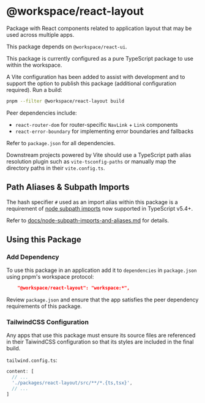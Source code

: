 # @workspace/react-layout

Package with React components related to application layout that may be used across multiple apps.

This package depends on `@workspace/react-ui`.

This package is currently configured as a pure TypeScript package to use within the workspace.

A Vite configuration has been added to assist with development and to support the option to publish this package (additional configuration required). Run a build: 

```sh
pnpm --filter @workspace/react-layout build
```

Peer dependencies include:

- `react-router-dom` for router-specific `NavLink` + `Link` components
- `react-error-boundary` for implementing error boundaries and fallbacks

Refer to `package.json` for all dependencies.

Downstream projects powered by Vite should use a TypeScript path alias resolution plugin such as `vite-tsconfig-paths` or manually map the directory paths in their `vite.config.ts`.

## Path Aliases & Subpath Imports

The hash specifier `#` used as an import alias within this package is a requirement of [node subpath imports](https://nodejs.org/api/packages.html#subpath-imports) now supported in TypeScript v5.4+.

Refer to [docs/node-subpath-imports-and-aliases.md](../../docs/node-subpath-imports-and-aliases.md) for details.

## Using this Package

### Add Dependency

To use this package in an application add it to `dependencies` in `package.json` using pnpm's workspace protocol:

```json
    "@workspace/react-layout": "workspace:*",
```

Review `package.json` and ensure that the app satisfies the peer dependency requirements of this package.

### TailwindCSS Configuration

Any apps that use this package must ensure its source files are referenced in their TaiwindCSS configuration so that its styles are included in the final build.

`tailwind.config.ts`:

```js
content: [
  // ...
  './packages/react-layout/src/**/*.{ts,tsx}',
  // ...
]
```
